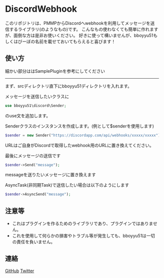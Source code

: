 # DiscordWebhook
このリポジトリは、PMMPからDiscordへwebhookを利用してメッセージを送信するライブラリ(のようなもの)です。
こんなもの使わなくても簡単に作れますが、面倒な方は是非お使いください。
好きに使って構いませんが、bboyyu51もしくはびーぼの名前を載せておいてもらえると喜びます！

## 使い方
細かい部分ははSamplePluginを参考にしてください

-------

まず、srcディレクトリ直下にbboyyu51ディレクトリを入れます。

メッセージを送信したいクラスに
```php
use bboyyu51\discord\Sender;
```
のuse文を追加します。

Senderクラスのインスタンスを作成します。(例として$senderを使用します)
```php
$sender = new Sender("https://discordapp.com/api/webhooks/xxxxx/xxxxx");
```
URLはご自身がDiscordで取得したwebhook用のURLに置き換えてください。

最後にメッセージの送信です
```php
$sender->Send("message");
```
messageを送りたいメッセージに置き換えます

AsyncTask(非同期Task)で送信したい場合は以下のようにします
```php
$sender->AsyncSend("message");
```

## 注意等
* これはプラグインを作るためのライブラリであり、プラグインではありません。
* これを使用して何らかの損害やトラブル等が発生しても、bboyyu51は一切の責任を負いません。

## 連絡
[GitHub](https://github.com/bboyyu51)
[Twitter](https://twitter.com/bbo_potato)